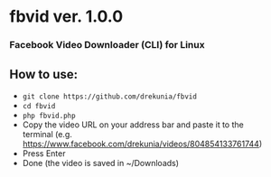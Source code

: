 # fbvid ver. 1.0.0

### Facebook Video Downloader (CLI) for Linux

## How to use:

- `git clone https://github.com/drekunia/fbvid`
- `cd fbvid`
- `php fbvid.php`
- Copy the video URL on your address bar and paste it to the terminal&nbsp;(e.g. https://www.facebook.com/drekunia/videos/804854133761744)
- Press Enter
- Done (the video is saved in ~/Downloads)
